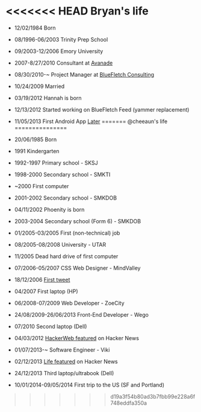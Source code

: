 <<<<<<< HEAD
Bryan's life
===============

- 12/02/1984 Born
- 08/1996-06/2003 Trinity Prep School
- 09/2003-12/2006 Emory University
- 2007-8/27/2010 Consultant at [Avanade](http://www.avanade.com "Avanade")
- 08/30/2010-~ Project Manager at [BlueFletch Consulting](http://bluefletch.com "BlueFletch Mobile Consulting")
- 10/24/2009 Married
- 03/19/2012 Hannah is born
- 12/13/2012 Started working on BlueFletch Feed (yammer replacement)
- 11/05/2013 First Android App [Later](https://play.google.com/store/apps/details?id=com.bryankrosenbaum.later&hl=en "Later")
=======
@cheeaun's life
===============

- 20/06/1985 Born
- 1991 Kindergarten
- 1992-1997 Primary school - SKSJ
- 1998-2000 Secondary school - SMKTI
- ~2000 First computer
- 2001-2002 Secondary school - SMKDOB
- 04/11/2002 Phoenity is born
- 2003-2004 Secondary school (Form 6) - SMKDOB
- 01/2005-03/2005 First (non-technical) job
- 08/2005-08/2008 University - UTAR
- 11/2005 Dead hard drive of first computer
- 07/2006-05/2007 CSS Web Designer - MindValley
- 18/12/2006 [First tweet](https://twitter.com/cheeaun/status/1298723)
- 04/2007 First laptop (HP)
- 06/2008-07/2009 Web Developer - ZoeCity
- 24/08/2009-26/06/2013 Front-End Developer - Wego
- 07/2010 Second laptop (Dell)
- 04/03/2012 [HackerWeb featured](https://news.ycombinator.com/item?id=3662709) on Hacker News
- 01/07/2013-~ Software Engineer - Viki
- 02/12/2013 [Life featured](https://news.ycombinator.com/item?id=6833565) on Hacker News
- 24/12/2013 Third laptop/ultrabook (Dell)
- 10/01/2014-09/05/2014 First trip to the US (SF and Portland)
>>>>>>> d19a3f54b80ad3b7fbb99e228a6f748eddfa350a
